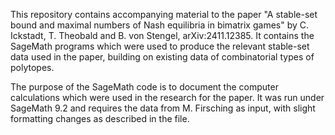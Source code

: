 This repository contains accompanying material to the paper "A stable-set bound 
and maximal numbers of Nash equilibria in bimatrix games" by C. Ickstadt, 
T. Theobald and B. von Stengel, arXiv:2411.12385. It contains the SageMath 
programs which were used to produce the relevant stable-set data used in the 
paper, building on existing data of combinatorial types of polytopes.

The purpose of the SageMath code is to document the computer calculations 
which were used in the research for the paper. It was run under 
SageMath 9.2 and requires the data from M. Firsching as input,
with slight formatting changes as described in the file.
